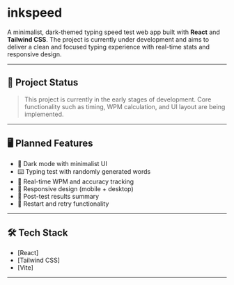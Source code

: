 # inkspeed

A minimalist, dark-themed typing speed test web app built with **React** and **Tailwind CSS**. The project is currently under development and aims to deliver a clean and focused typing experience with real-time stats and responsive design.

---

## 🚧 Project Status

> This project is currently in the early stages of development. Core functionality such as timing, WPM calculation, and UI layout are being implemented.

---

## 🖥️ Planned Features

- 🌙 Dark mode with minimalist UI
- ⌨️ Typing test with randomly generated words
- 🚀 Real-time WPM and accuracy tracking
- 📱 Responsive design (mobile + desktop)
- 🧮 Post-test results summary
- 🔁 Restart and retry functionality

---

## 🛠️ Tech Stack

- [React]
- [Tailwind CSS]
- [Vite]

---

